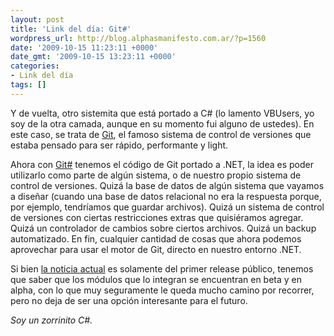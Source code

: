 ```yaml
---
layout: post
title: 'Link del día: Git#'
wordpress_url: http://blog.alphasmanifesto.com.ar/?p=1560
date: '2009-10-15 11:23:11 +0000'
date_gmt: '2009-10-15 13:23:11 +0000'
categories:
- Link del día
tags: []
---
```


Y de vuelta, otro sistemita que está portado a C# (lo lamento VBUsers, yo soy de la otra camada, aunque en su momento fui alguno de ustedes). En este caso, se trata de [Git](http://git-scm.com/), el famoso sistema de control de versiones que estaba pensado para ser rápido, performante y light.

Ahora con [Git#](http://www.eqqon.com/index.php/GitSharp) tenemos el código de Git portado a .NET, la idea es poder utilizarlo como parte de algún sistema, o de nuestro propio sistema de control de versiones. Quizá la base de datos de algún sistema que vayamos a diseñar (cuando una base de datos relacional no era la respuesta porque, por ejemplo, tendríamos que guardar archivos). Quizá un sistema de control de versiones con ciertas restricciones extras que quisiéramos agregar. Quizá un controlador de cambios sobre ciertos archivos. Quizá un backup automatizado. En fin, cualquier cantidad de cosas que ahora podemos aprovechar para usar el motor de Git, directo en nuestro entorno .NET.

Si bien [la noticia actual](http://tirania.org/blog/archive/2009/Oct-12.html) es solamente del primer release público, tenemos que saber que los módulos que lo integran se encuentran en beta y en alpha, con lo que muy seguramente le queda mucho camino por recorrer, pero no deja de ser una opción interesante para el futuro.

_Soy un zorrinito C#._
